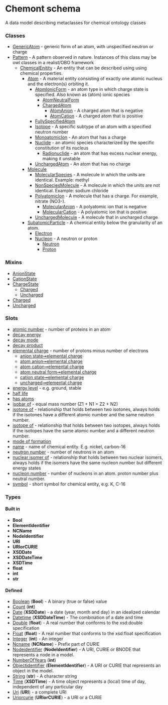 
# Chemont schema


A data model describing metaclasses for chemical ontology classes


### Classes

 * [GenericAtom](GenericAtom.md) - generic form of an atom, with unspecified neutron or charge
 * [Pattern](Pattern.md) - A pattern observed in nature. Instances of this class may be owl classes in a realist/OBO framework
    * [ChemicalEnitity](ChemicalEnitity.md) - An entity that can be described using using chemical properties.
       * [Atom](Atom.md) - A material entity consisting of exactly one atomic nucleus and the electron(s) orbiting it.
          * [AtomIonicForm](AtomIonicForm.md) - an atom type in which charge state is specified. Also known as (atom) ionic species
             * [AtomNeutralForm](AtomNeutralForm.md)
             * [ChargedAtom](ChargedAtom.md)
                * [AtomAnion](AtomAnion.md) - A charged atom that is negative
                * [AtomCation](AtomCation.md) - A charged atom that is positive
          * [FullySpecifiedAtom](FullySpecifiedAtom.md)
          * [Isotope](Isotope.md) - A specific subtype of an atom with a specified neutron number
          * [MonoatomicIon](MonoatomicIon.md) - An atom that has a charge
          * [Nuclide](Nuclide.md) - an atomic species characterized by the specific constitution of its nucleus
             * [Radionuclide](Radionuclide.md) - an atom that has excess nuclear energy, making it unstable
          * [UnchargedAtom](UnchargedAtom.md) - An atom that has no charge
       * [Molecule](Molecule.md)
          * [MolecularSpecies](MolecularSpecies.md) - A molecule in which the units are identical. Example: methyl
          * [NonSpeciesMolecule](NonSpeciesMolecule.md) - A molecule in which the units are not identical. Example: sodium chloride
          * [PolyatomicIon](PolyatomicIon.md) - A molecule that has a charge. For example, nitrate (NO3-).
             * [MolecularAnion](MolecularAnion.md) - A polyatomic ion that is negative
             * [MolecularCation](MolecularCation.md) - A polyatomic ion that is positive
          * [UnchargedMolecule](UnchargedMolecule.md) - A molecule that in uncharged charge
       * [SubatomicParticle](SubatomicParticle.md) - A chemical entity below the granularity of an atom.
          * [Electron](Electron.md)
          * [Nucleon](Nucleon.md) - A neutron or proton
             * [Neutron](Neutron.md)
             * [Proton](Proton.md)

### Mixins

 * [AnionState](AnionState.md)
 * [CationState](CationState.md)
 * [ChargeState](ChargeState.md)
    * [Charged](Charged.md)
    * [Uncharged](Uncharged.md)
 * [Charged](Charged.md)
 * [Uncharged](Uncharged.md)

### Slots

 * [atomic number](atomic_number.md) - number of proteins in an atom
 * [decay energy](decay_energy.md)
 * [decay mode](decay_mode.md)
 * [decay product](decay_product.md)
 * [elemental charge](elemental_charge.md) - number of protons minus number of electrons
    * [anion state➞elemental charge](anion_state_elemental_charge.md)
    * [atom anion➞elemental charge](atom_anion_elemental_charge.md)
    * [atom cation➞elemental charge](atom_cation_elemental_charge.md)
    * [atom neutral form➞elemental charge](atom_neutral_form_elemental_charge.md)
    * [cation state➞elemental charge](cation_state_elemental_charge.md)
    * [uncharged➞elemental charge](uncharged_elemental_charge.md)
 * [energy level](energy_level.md) - e.g. ground, stable
 * [half life](half_life.md)
 * [has atoms](has_atoms.md)
 * [isobar of](isobar_of.md) - equal mass number (Z1 + N1 = Z2 + N2)
 * [isotone of](isotone_of.md) - relationship that holds between two isotones, always holds if the isotones have a different atomic number and the same neutron number.
 * [isotope of](isotope_of.md) - relationship that holds between two isotopes, always holds if the isotopes have the same atomic number and a different neutron number.
 * [mode of formation](mode_of_formation.md)
 * [name](name.md) - name of chemical entity. E.g. nickel, carbon-16
 * [neutron number](neutron_number.md) - number of neutrons in an atom
 * [nuclear isomer of](nuclear_isomer_of.md) - relationship that holds between two nuclear isomers, always holds if the isomers have the same nucleon number but different energy states
 * [nucleon number](nucleon_number.md) - number of nucleons in an atom. proton number plus neutral number.
 * [symbol](symbol.md) - short symbol for chemical entity, e.g. K, C-16

### Types


#### Built in

 * **Bool**
 * **ElementIdentifier**
 * **NCName**
 * **NodeIdentifier**
 * **URI**
 * **URIorCURIE**
 * **XSDDate**
 * **XSDDateTime**
 * **XSDTime**
 * **float**
 * **int**
 * **str**

#### Defined

 * [Boolean](types/Boolean.md)  (**Bool**)  - A binary (true or false) value
 * [Count](types/Count.md)  (**int**) 
 * [Date](types/Date.md)  (**XSDDate**)  - a date (year, month and day) in an idealized calendar
 * [Datetime](types/Datetime.md)  (**XSDDateTime**)  - The combination of a date and time
 * [Double](types/Double.md)  (**float**)  - A real number that conforms to the xsd:double specification
 * [Float](types/Float.md)  (**float**)  - A real number that conforms to the xsd:float specification
 * [Integer](types/Integer.md)  (**int**)  - An integer
 * [Ncname](types/Ncname.md)  (**NCName**)  - Prefix part of CURIE
 * [Nodeidentifier](types/Nodeidentifier.md)  (**NodeIdentifier**)  - A URI, CURIE or BNODE that represents a node in a model.
 * [NumberOfYears](types/NumberOfYears.md)  (**int**) 
 * [Objectidentifier](types/Objectidentifier.md)  (**ElementIdentifier**)  - A URI or CURIE that represents an object in the model.
 * [String](types/String.md)  (**str**)  - A character string
 * [Time](types/Time.md)  (**XSDTime**)  - A time object represents a (local) time of day, independent of any particular day
 * [Uri](types/Uri.md)  (**URI**)  - a complete URI
 * [Uriorcurie](types/Uriorcurie.md)  (**URIorCURIE**)  - a URI or a CURIE
